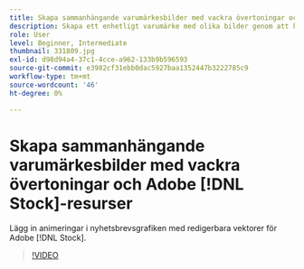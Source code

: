 ```yaml
---
title: Skapa sammanhängande varumärkesbilder med vackra övertoningar och Adobe [!DNL Stock] resurser
description: Skapa ett enhetligt varumärke med olika bilder genom att kombinera färger och övertoningar i hela er annonskampanj
role: User
level: Beginner, Intermediate
thumbnail: 331809.jpg
exl-id: d98d94a4-37c1-4cce-a962-133b9b596593
source-git-commit: e3982cf31ebb0dac5927baa1352447b3222785c9
workflow-type: tm+mt
source-wordcount: '46'
ht-degree: 0%

---
```


# Skapa sammanhängande varumärkesbilder med vackra övertoningar och Adobe [!DNL Stock]-resurser

Lägg in animeringar i nyhetsbrevsgrafiken med redigerbara vektorer för Adobe [!DNL Stock].

>[!VIDEO](https://video.tv.adobe.com/v/331809?hidetitle=true)
